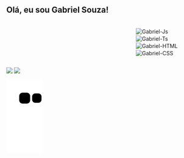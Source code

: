 ## Olá, eu sou Gabriel Souza!

<div style="padding-left: 340px"><br>
 <img align="center" alt="Gabriel-Js" height="60" width="60" src="https://cdn.jsdelivr.net/gh/devicons/devicon/icons/javascript/javascript-plain.svg">
  <img align="center" alt="Gabriel-Ts" height="60" width="60" src="https://cdn.jsdelivr.net/gh/devicons/devicon/icons/typescript/typescript-plain.svg">
  <img align="center" alt="Gabriel-HTML" height="60" width="60" src="https://cdn.jsdelivr.net/gh/devicons/devicon/icons/html5/html5-plain.svg">
  <img align="center" alt="Gabriel-CSS" height="60" width="60" src="https://cdn.jsdelivr.net/gh/devicons/devicon/icons/css3/css3-plain.svg">
</div>
  
  ##
 
<div> 
  <a href = "mailto:rorato91@gmail.com"><img src="https://img.shields.io/badge/-Gmail-%23333?style=for-the-badge&logo=gmail&logoColor=white" target="_blank"></a>
  <a href="https://www.linkedin.com/in/gabriel-souza-a891a516a/" target="_blank"><img src="https://img.shields.io/badge/-LinkedIn-%230077B5?style=for-the-badge&logo=linkedin&logoColor=white" target="_blank"></a> 
 
  ![Snake animation](https://github.com/rafaballerini/rafaballerini/blob/output/github-contribution-grid-snake.svg)
 
</div>
